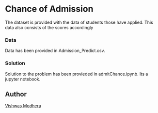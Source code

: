 # Chance of Admission

The dataset is provided with the data of students those have applied.
This data also consists of the scores accordingly

### Data 

Data has been provided in Admission_Predict.csv. 

### Solution

Solution to the problem has been provieded in admitChance.ipynb. Its a jupyter notebook.


## Author
[Vishwas Modhera](https://github.com/vishxm)
